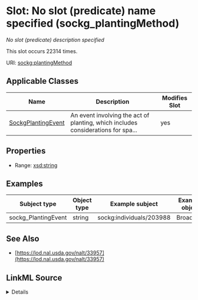 

# Slot: No slot (predicate) name specified (sockg_plantingMethod)


_No slot (predicate) description specified_






This slot occurs 22314 times.


URI: [sockg:plantingMethod](https://idir.uta.edu/sockg-ontology/docs/plantingMethod)



<!-- no inheritance hierarchy -->





## Applicable Classes

| Name | Description | Modifies Slot |
| --- | --- | --- |
| [SockgPlantingEvent](../classes/SockgPlantingEvent.md) | An event involving the act of planting, which includes considerations for spa... |  yes  |







## Properties

* Range: [xsd:string](http://www.w3.org/2001/XMLSchema#string)






## Examples

| Subject type | Object type | Example subject | Example object | Occurrences |
| --- | --- | --- | --- | --- |
| sockg_PlantingEvent | string | sockg:individuals/203988 | Broadcast | 22314 |


## See Also

* [https://lod.nal.usda.gov/nalt/33957](https://lod.nal.usda.gov/nalt/33957)



## LinkML Source

<details>

```yaml
name: sockg_plantingMethod
annotations:
  count:
    tag: count
    value: 22314
description: No slot (predicate) description specified
title: No slot (predicate) name specified
examples:
- object:
    example_object: Broadcast
    example_object_type: string
    example_predicate: sockg:plantingMethod
    example_subject: sockg:individuals/203988
    example_subject_type: sockg_PlantingEvent
from_schema: soc-kg
see_also:
- https://lod.nal.usda.gov/nalt/33957
rank: 1000
domain: sockg_PlantingEvent
slot_uri: sockg:plantingMethod
alias: sockg_plantingMethod
domain_of:
- sockg_PlantingEvent
range: string

```
</details>